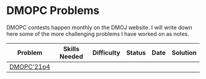 # DMOPC Problems
DMOPC contests happen monthly on the DMOJ website. I will write down here some of the more challenging problems I have worked on as notes.

Problem | Skills Needed | Difficulty | Status | Date | Solution
:---:|:---:|:---:|:---: | :---: | :---: 
[DMOPC'21p4](https://dmoj.ca/problem/ccc22s4) |  | | |